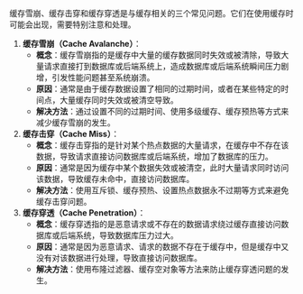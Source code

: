 缓存雪崩、缓存击穿和缓存穿透是与缓存相关的三个常见问题。它们在使用缓存时可能会出现，需要特别注意和处理。

1. **缓存雪崩（Cache Avalanche）**：
   - **概念**：缓存雪崩指的是缓存中大量的缓存数据同时失效或被清除，导致大量请求直接打到数据库或后端系统上，造成数据库或后端系统瞬间压力剧增，引发性能问题甚至系统崩溃。
   - **原因**：通常是由于缓存数据设置了相同的过期时间，或者在某些特定的时间点，大量缓存同时失效或被清空导致。
   - **解决方法**：通过设置不同的过期时间、使用多级缓存、缓存预热等方式来减少缓存雪崩的发生。
2. **缓存击穿（Cache Miss）**：
   - **概念**：缓存击穿指的是针对某个热点数据的大量请求，在缓存中不存在该数据，导致请求直接访问数据库或后端系统，增加了数据库的压力。
   - **原因**：通常是因为缓存中某个数据失效或被清空，此时大量请求同时访问该数据，导致缓存未命中，直接访问数据库。
   - **解决方法**：使用互斥锁、缓存预热、设置热点数据永不过期等方式来避免缓存击穿问题。
3. **缓存穿透（Cache Penetration）**：
   - **概念**：缓存穿透指的是恶意请求或不存在的数据请求绕过缓存直接访问数据库或后端系统，导致数据库压力过大。
   - **原因**：通常是因为恶意请求、请求的数据不存在于缓存中，但是缓存中又没有对该数据进行处理，导致直接访问数据库。
   - **解决方法**：使用布隆过滤器、缓存空对象等方法来防止缓存穿透问题的发生。
